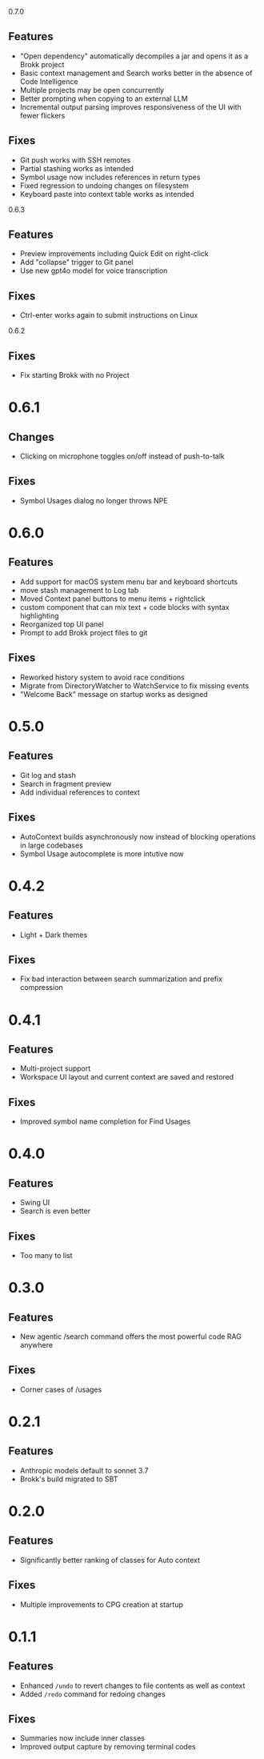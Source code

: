 0.7.0

## Features
- "Open dependency" automatically decompiles a jar and opens it as a Brokk project
- Basic context management and Search works better in the absence of Code Intelligence
- Multiple projects may be open concurrently
- Better prompting when copying to an external LLM
- Incremental output parsing improves responsiveness of the UI with fewer flickers

## Fixes
- Git push works with SSH remotes
- Partial stashing works as intended
- Symbol usage now includes references in return types
- Fixed regression to undoing changes on filesystem
- Keyboard paste into context table works as intended


0.6.3

## Features
- Preview improvements including Quick Edit on right-click
- Add "collapse" trigger to Git panel
- Use new gpt4o model for voice transcription

## Fixes
- Ctrl-enter works again to submit instructions on Linux


0.6.2

## Fixes
- Fix starting Brokk with no Project


# 0.6.1

## Changes
- Clicking on microphone toggles on/off instead of push-to-talk

## Fixes
- Symbol Usages dialog no longer throws NPE


# 0.6.0

## Features
- Add support for macOS system menu bar and keyboard shortcuts
- move stash management to Log tab
- Moved Context panel buttons to menu items + rightclick
- custom component that can mix text + code blocks with syntax highlighting
- Reorganized top UI panel
- Prompt to add Brokk project files to git

## Fixes
- Reworked history system to avoid race conditions
- Migrate from DirectoryWatcher to WatchService to fix missing events
- "Welcome Back" message on startup works as designed


# 0.5.0

## Features
- Git log and stash
- Search in fragment preview
- Add individual references to context

## Fixes
- AutoContext builds asynchronously now instead of blocking operations in large codebases
- Symbol Usage autocomplete is more intutive now


# 0.4.2

## Features
- Light + Dark themes

## Fixes
- Fix bad interaction between search summarization and prefix compression


# 0.4.1

## Features
- Multi-project support
- Workspace UI layout and current context are saved and restored 

## Fixes
- Improved symbol name completion for Find Usages


# 0.4.0
## Features
- Swing UI
- Search is even better

## Fixes
- Too many to list


# 0.3.0

## Features
- New agentic /search command offers the most powerful code RAG anywhere

## Fixes
- Corner cases of /usages


# 0.2.1

## Features
- Anthropic models default to sonnet 3.7
- Brokk's build migrated to SBT


# 0.2.0

## Features
- Significantly better ranking of classes for Auto context

## Fixes
- Multiple improvements to CPG creation at startup


# 0.1.1

## Features
- Enhanced `/undo` to revert changes to file contents as well as context
- Added `/redo` command for redoing changes

## Fixes
- Summaries now include inner classes
- Improved output capture by removing terminal codes
